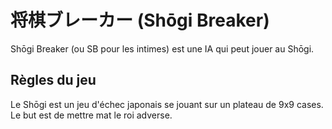 # 将棋ブレーカー  (Shōgi Breaker)

Shōgi Breaker (ou SB pour les intimes) est une IA qui peut jouer au Shōgi.

## Règles du jeu

Le Shōgi est un jeu d'échec japonais se jouant sur un plateau de 9x9    cases. Le but est de mettre mat le roi adverse.

